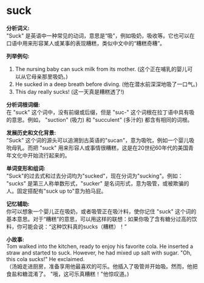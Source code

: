 # suck

**分析词义:**  
"Suck" 是英语中一种常见的动词，意思是“吸”，例如吸奶，吸收等。它也可以在口语中用来形容某人或某事的表现糟糕，类似中文中的“糟糕奇糟”。

  

**列举例句:**

  

1.  The nursing baby can suck milk from its mother. (这个正在哺乳的婴儿可以从它母亲那里吸奶。)
2.  He sucked in a deep breath before diving. (他在潜水前深深地吸了一口气。)
3.  This day really sucks! (这一天真是糟糕透了!)

  

**分析词根词缀:**  
在 "suck" 这个词中，没有前缀或后缀，但是 "suc-" 这个词根在拉丁语中具有吸的意思。例如， "suction" (吸力) 和 "succulent" (多汁的) 都含有相同的词根。

  

**发展历史和文化背景:**  
"Suck" 这个词的源头可以追溯到古英语的"sucan"，意为吸吮，例如一个婴儿吸吮母乳。而把 "suck" 用来形容人或事情很糟糕，这是在20世纪60年代的美国青年文化中开始流行起来的。

  

**单词变形和组词:**  
"Suck"的过去式和过去分词均为"sucked"，现在分词为"sucking"。例如： "sucks" 是第三人称单数形式，"sucker" 是名词形式，意为吸管，或被欺骗的人。固定搭配有"suck up to"意为拍马屁。

  

**记忆辅助:**  
你可以想象一个婴儿正在吸奶，或者吸管正在吸汁料，使你记住 "suck" 这个词的基本意思。对于“糟糕”的意思，可以用这样的联想：如果你吸了含有糖分过高的饮料，你可能会说：“这种饮料真的sucks（糟糕）！”

  

**小故事:**  
Tom walked into the kitchen, ready to enjoy his favorite cola. He inserted a straw and started to suck. However, he had mixed up salt with sugar. "Oh, this cola sucks!" He exclaimed.  
（汤姆走进厨房，准备享用他最喜欢的可乐。他插入了吸管并开始吸。然而，他把食盐和糖混淆了。 "哦，这可乐真糟糕！"他惊叹道。)

